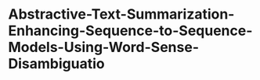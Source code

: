# Abstractive-Text-Summarization-Enhancing-Sequence-to-Sequence-Models-Using-Word-Sense-Disambiguatio